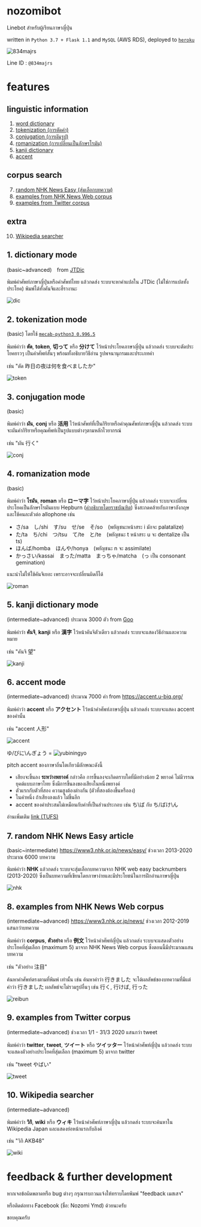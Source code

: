 # nozomibot

Linebot สำหรับผู้เรียนภาษาญี่ปุ่น

written in `Python 3.7 + Flask 1.1` and `MySQL` (AWS RDS), deployed to [`heroku`](https://www.heroku.com)

![834majrs](https://user-images.githubusercontent.com/44984892/79058885-92a1ac00-7c9d-11ea-8600-6ed00def18ca.png)

Line ID : `@834majrs`


# features
## linguistic information

1. [word dictionary](#1-dictionary-mode)
2. [tokenization (การตัดคำ)](#2-tokenization-mode)
3. [conjugation (การผันรูป)](#3-conjugation-mode)
4. [romanization (การเปลี่ยนเป็นอักษรโรมัน)](#4-romanization-mode)
5. [kanji dictionary](#5-kanji-dictionary-mode)
6. [accent](#6-accent-mode)

## corpus search
7. [random NHK News Easy (สุ่มเลือกบทความ)](#7-random-nhk-news-easy-article)
8. [examples from NHK News Web corpus](#8-examples-from-nhk-news-web-corpus)
9. [examples from Twitter corpus](#9-examples-from-twitter-corpus)

## extra
10. [Wikipedia searcher](#10-wikipedia-searcher)


## 1. dictionary mode 
(basic~advanced)　from [JTDic](http://www.jtdic.com/2008/japanese.aspx) 

พิมพ์คำศัพท์ภาษาญี่ปุ่นหรือคำศัพท์ไทย แล้วกดส่ง ระบบจะหาคำแปลใน JTDic (ไม่ใช่การแปลทั้งประโยค) พิมพ์ได้ทั้งคันจิและฮืรางานะ
    
![dic](https://user-images.githubusercontent.com/44984892/79286135-d5f05a80-7ee9-11ea-877f-2c5392765d0c.png)


## 2. tokenization mode
(basic) โดยใช้ [`mecab-python3 0.996.5`](https://pypi.org/project/mecab-python3/)

พิมพ์คำว่า **ตัด**, **token**, **切って** หรือ **分けて** ไว้หน้าประโยคภาษาญี่ปุ่น แล้วกดส่ง ระบบจะตัดประโยคยาวๆ เป็นคำศัพท์สั้นๆ พร้อมทั้งอธิบายวิธีอ่าน รูปพจนานุกรมและประเภทคำ 

เช่น "ตัด 昨日の夜は何を食べましたか"
    
![token](https://user-images.githubusercontent.com/44984892/79066334-5a23c180-7ce1-11ea-8cfd-b3606a13e5ca.png)


## 3. conjugation mode
(basic)

พิมพ์คำว่า **ผัน**, **conj** หรือ **活用** ไว้หน้าศัพท์ที่เป็นกิริยาหรือคำคุณศัพท์ภาษาญี่ปุ่น แล้วกดส่ง ระบบจะผันคำกิริยาหรือคุณศัพท์เป็นรูปแบบต่างๆตามหลักไวยากรณ์ 

เช่น "ผัน 行く"

![conj](https://user-images.githubusercontent.com/44984892/79066398-d5857300-7ce1-11ea-92b6-8abd042bea75.png)


## 4. romanization mode
(basic)

พิมพ์คำว่า **โรมัน**, **roman** หรือ **ローマ字** ไว้หน้าประโยคภาษาญี่ปุ่น แล้วกดส่ง ระบบจะเปลี่ยนประโยคเป็นอักษรโรมันแบบ Hepburn ([คำอธิบายโดยราชบัณฑิต](https://github.com/nozomiyamada/nozomibot/blob/master/japanese_romanization.pdf)) ซึ่งสะกดคล้ายกับภาษาอังกฤษและใช้คนละตัวต่อ allophone เช่น

- さ/sa　し/shi　す/su　せ/se　そ/so　(พยัญชนะหน้าสระ i มักจะ palatalize)
- た/ta　ち/chi　つ/tsu　て/te　と/te　(พยัญชนะ t หน้าสระ u จะ dentalize เป็น ts)
- ほんば/homba　ほんや/honya　(พยัญชนะ n จะ assimilate)
- かっさい/kassai　まった/matta　まっちゃ/matcha　(っ เป็น consonant gemination)

แนะนำไม่ให้ใช้คันจิเยอะ เพราะอาจจะเปลี่ยนผิดก็ได้

![roman](https://user-images.githubusercontent.com/44984892/79286180-020bdb80-7eea-11ea-80ac-b16d4df4ae4e.png)


## 5. kanji dictionary mode
(intermediate~advanced) ประมาณ 3000 ตัว from [Goo](https://dictionary.goo.ne.jp/kanji/)

พิมพ์คำว่า **คันจิ**, **kanji** หรือ **漢字** ไว้หน้าคันจิตัวเดียว แล้วกดส่ง ระบบจะแสดงวิธีอ่านและความหมาย

เช่น "คันจิ 望"
    
![kanji](https://user-images.githubusercontent.com/44984892/79066450-2f863880-7ce2-11ea-8c20-39dc224820ef.png)


## 6. accent mode
(intermediate~advanced) ประมาณ 7000 คำ from https://accent.u-biq.org/

พิมพ์คำว่า **accent** หรือ **アクセント** ไว้หน้าคำศัพท์ภาษาญี่ปุ่น แล้วกดส่ง ระบบจะแสดง accent ของคำนั้น

เช่น "accent 人形"
    
![accent](https://user-images.githubusercontent.com/44984892/79066417-f4840500-7ce1-11ea-8786-038f2fb866ee.png)
    
ゆ/びに\んぎょう = ![yubiningyo](https://user-images.githubusercontent.com/44984892/79059193-4193b700-7ca1-11ea-931b-d52121fec7d2.png)

pitch accent ของภาษาถิ่นโตเกียวมีลักษณะดังนี้

- เสียงจะขึ้นลง **ระหว่างพยางค์** กล่าวคือ การขึ้นลงจะเกิดตราบใดที่มีอย่างน้อย 2 พยางค์ ไม่มีวรรณยุคต์แบบภาษาไทย ซึ่งมีการขึ้นลงของเสียงในหนึ่งพยางค์
- ตัวแรกกับตัวที่สอง ความสูงต้องต่างกัน (ตัวที่สองต้องขึ้นหรือลง)
- ในคำหนึ่ง ถ้าเสียงลงแล้ว ไม่ขึ้นอีก
- accent ของคำประสมไม่เหมือนกับคำที่เป็นส่วนประกอบ เช่น ち\ば กับ ち/ばけ\ん

อ่านเพิ่มเติม
[link (TUFS)](http://www.coelang.tufs.ac.jp/ja/th/pmod/practical/01-08-01.php)


## 7. random NHK News Easy article
(basic~intermediate) https://www3.nhk.or.jp/news/easy/ ช่วงเวลา 2013-2020 ประมาณ 6000 บทความ

พิมพ์คำว่า **NHK** แล้วกดส่ง ระบบจะสุ่มเลือกบทความจาก NHK web easy backnumbers (2013-2020) ซึ่งเป็นบทความที่เขียนโดยภาษาง่ายและมีประโยชน์ในการฝึกอ่านภาษาญี่ปุ่น
    
![nhk](https://user-images.githubusercontent.com/44984892/79058948-705c5e00-7c9e-11ea-9d72-e4173b27c410.png)


## 8. examples from NHK News Web corpus 
(intermediate~advanced) https://www3.nhk.or.jp/news/ ช่วงเวลา 2012-2019 แสนกว่าบทความ

พิมพ์คำว่า **corpus**, **ตัวอย่าง** หรือ **例文** ไว้หน้าคำศัพท์ญี่ปุ่น แล้วกดส่ง ระบบจะแสดงตัวอย่างประโยคที่สุ่มเลือก (maximum 5) มาจาก NHK News Web corpus ซึ่งตอนนี้มีประมาณแสนบทความ

เช่น "ตัวอย่าง 注目"

ค้นหาคำศัพท์ตรงตามที่พิมพ์ เท่านั้น เช่น ค้นหาคำว่า 行きました จะได้ผลลัพธ์ของบทความที่มีแต่คำว่า 行きました ผลลัพธ์จะไม่รวมรูปอื่นๆ เช่น 行く, 行けば, 行った
    
![reibun](https://user-images.githubusercontent.com/44984892/79146927-58472480-7ded-11ea-9991-50217857c553.png)


## 9. examples from Twitter corpus
(intermediate~advanced) ช่วงเวลา 1/1 - 31/3 2020 แสนกว่า tweet

พิมพ์คำว่า **twitter**, **tweet**, **ツイート** หรือ **ツイッター** ไว้หน้าคำศัพท์ญี่ปุ่น แล้วกดส่ง ระบบจะแสดงตัวอย่างประโยคที่สุ่มเลือก (maximum 5) มาจาก twitter

เช่น "tweet やばい"

![tweet](https://user-images.githubusercontent.com/44984892/79300781-eae0e400-7f11-11ea-87b2-271291dacb2a.png)


## 10. Wikipedia searcher
(intermediate~advanced)

พิมพ์คำว่า **วิกิ**, **wiki** หรือ **ウィキ** ไว้หน้าคำศัพท์ภาษาญี่ปุ่น แล้วกดส่ง ระบบจะค้นหาใน Wikipedia Japan และแสดงย่อหน้าแรกกับลิงค์

เช่น "วิกิ AKB48"
    
![wiki](https://user-images.githubusercontent.com/44984892/79286155-e7396700-7ee9-11ea-9d12-be3f328a033d.png)



# feedback & further development

หากเจอข้อผิดพลาดหรือ bug ต่างๆ กรุณารบกวนแจ้งให้ทราบโดยพิมพ์ "feedback เมสเสจ" 

หรือติดต่อทาง Facebook (ชื่อ: Nozomi Ymd) ด้วยนะครับ

ขอบคุณครับ
